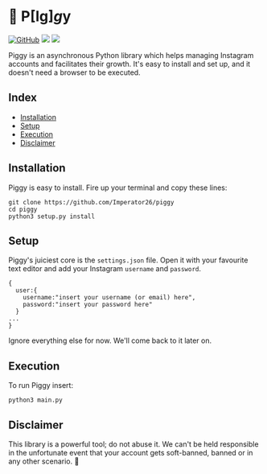 # 🐷 P[Ig]*g*y

[![GitHub](https://img.shields.io/github/license/mashape/apistatus.svg)](https://github.com/Imperator26/piggy)
![](https://img.shields.io/badge/Python-%E2%89%A5%203.4-yellow.svg)
![](https://img.shields.io/badge/-asynchronous-blue.svg)

Piggy is an asynchronous Python library which helps managing Instagram accounts and facilitates their growth. It's easy to install and set up, and it doesn't need a browser to be executed.

## Index
- [Installation](#installation)
- [Setup](#setup)
- [Execution](#execution)
- [Disclaimer](#disclaimer)

## Installation
Piggy is easy to install. Fire up your terminal and copy these lines:
```
git clone https://github.com/Imperator26/piggy
cd piggy
python3 setup.py install
```

## Setup
Piggy's juiciest core is the `settings.json` file.
Open it with your favourite text editor and add your Instagram `username` and `password`.
```
{
  user:{
    username:"insert your username (or email) here",
    password:"insert your password here"
  }
...
}
```
Ignore everything else for now. We'll come back to it later on.

## Execution
To run Piggy insert:
```
python3 main.py
```

## Disclaimer
This library is a powerful tool; do not abuse it. We can't be held responsible in the unfortunate event that your account gets soft-banned, banned or in any other scenario.
🐷
